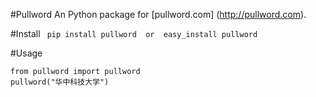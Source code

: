 #Pullword
An Python package for [pullword.com] (http://pullword.com). 

#Install
    ``` 
    pip install pullword 
    or 
    easy_install pullword 
    ```

#Usage
```
from pullword import pullword 
pullword("华中科技大学")

```

